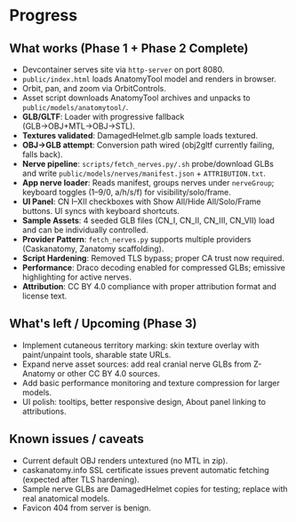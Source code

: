 # Progress

## What works (Phase 1 + Phase 2 Complete)
- Devcontainer serves site via `http-server` on port 8080.
- `public/index.html` loads AnatomyTool model and renders in browser.
- Orbit, pan, and zoom via OrbitControls.
- Asset script downloads AnatomyTool archives and unpacks to `public/models/anatomytool/`.
- **GLB/GLTF**: Loader with progressive fallback (GLB→OBJ+MTL→OBJ→STL).
- **Textures validated**: DamagedHelmet.glb sample loads textured.
- **OBJ→GLB attempt**: Conversion path wired (obj2gltf currently failing, falls back).
- **Nerve pipeline**: `scripts/fetch_nerves.py/.sh` probe/download GLBs and write `public/models/nerves/manifest.json` + `ATTRIBUTION.txt`.
- **App nerve loader**: Reads manifest, groups nerves under `nerveGroup`; keyboard toggles (1–9/0, a/h/s/f) for visibility/solo/frame.
- **UI Panel**: CN I–XII checkboxes with Show All/Hide All/Solo/Frame buttons. UI syncs with keyboard shortcuts.
- **Sample Assets**: 4 seeded GLB files (CN_I, CN_II, CN_III, CN_VII) load and can be individually controlled.
- **Provider Pattern**: `fetch_nerves.py` supports multiple providers (Caskanatomy, Zanatomy scaffolding).
- **Script Hardening**: Removed TLS bypass; proper CA trust now required.
- **Performance**: Draco decoding enabled for compressed GLBs; emissive highlighting for active nerves.
- **Attribution**: CC BY 4.0 compliance with proper attribution format and license text.

## What's left / Upcoming (Phase 3)
- Implement cutaneous territory marking: skin texture overlay with paint/unpaint tools, sharable state URLs.
- Expand nerve asset sources: add real cranial nerve GLBs from Z-Anatomy or other CC BY 4.0 sources.
- Add basic performance monitoring and texture compression for larger models.
- UI polish: tooltips, better responsive design, About panel linking to attributions.

## Known issues / caveats
- Current default OBJ renders untextured (no MTL in zip).
- caskanatomy.info SSL certificate issues prevent automatic fetching (expected after TLS hardening).
- Sample nerve GLBs are DamagedHelmet copies for testing; replace with real anatomical models.
- Favicon 404 from server is benign.
